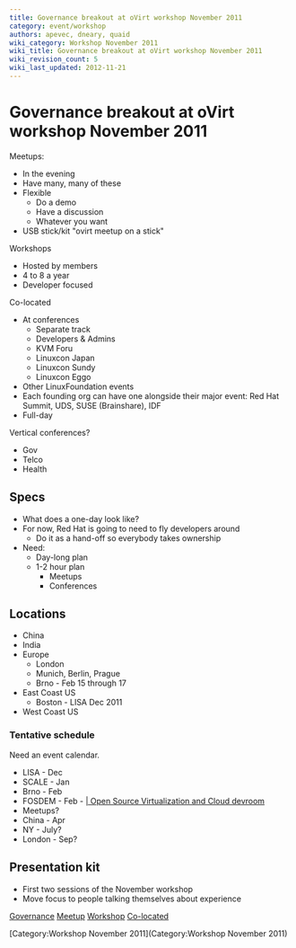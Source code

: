 ```yaml
---
title: Governance breakout at oVirt workshop November 2011
category: event/workshop
authors: apevec, dneary, quaid
wiki_category: Workshop November 2011
wiki_title: Governance breakout at oVirt workshop November 2011
wiki_revision_count: 5
wiki_last_updated: 2012-11-21
---
```


# Governance breakout at oVirt workshop November 2011

Meetups:

*   In the evening
*   Have many, many of these
*   Flexible
    -   Do a demo
    -   Have a discussion
    -   Whatever you want
*   USB stick/kit "ovirt meetup on a stick"

Workshops

*   Hosted by members
*   4 to 8 a year
*   Developer focused

Co-located

*   At conferences
    -   Separate track
    -   Developers & Admins
    -   KVM Foru
    -   Linuxcon Japan
    -   Linuxcon Sundy
    -   Linuxcon Eggo
*   Other LinuxFoundation events
*   Each founding org can have one alongside their major event: Red Hat Summit, UDS, SUSE (Brainshare), IDF
*   Full-day

Vertical conferences?

*   Gov
*   Telco
*   Health

## Specs

*   What does a one-day look like?
*   For now, Red Hat is going to need to fly developers around
    -   Do it as a hand-off so everybody takes ownership
*   Need:
    -   Day-long plan
    -   1-2 hour plan
        -   Meetups
        -   Conferences

## Locations

*   China
*   India
*   Europe
    -   London
    -   Munich, Berlin, Prague
    -   Brno - Feb 15 through 17
*   East Coast US
    -   Boston - LISA Dec 2011
*   West Coast US

### Tentative schedule

Need an event calendar.

*   LISA - Dec
*   SCALE - Jan
*   Brno - Feb
*   FOSDEM - Feb - [| Open Source Virtualization and Cloud devroom](http://fosdem.org/2012/devrooms_for_2012)
*   Meetups?
*   China - Apr
*   NY - July?
*   London - Sep?

## Presentation kit

*   First two sessions of the November workshop
*   Move focus to people talking themselves about experience

[Governance](Governance) [Meetup](Meetup) [Workshop](Workshop) [Co-located](Co-located)

[Category:Workshop November 2011](Category:Workshop November 2011)
